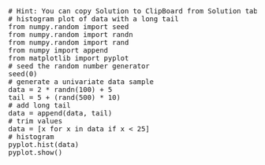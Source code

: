 <pre class="file" data-target="clipboard">
# Hint: You can copy Solution to ClipBoard from Solution tab in Step 4
# histogram plot of data with a long tail
from numpy.random import seed
from numpy.random import randn
from numpy.random import rand
from numpy import append
from matplotlib import pyplot
# seed the random number generator
seed(0)
# generate a univariate data sample
data = 2 * randn(100) + 5
tail = 5 + (rand(500) * 10)
# add long tail
data = append(data, tail)
# trim values
data = [x for x in data if x < 25]
# histogram
pyplot.hist(data)
pyplot.show()
</pre>

